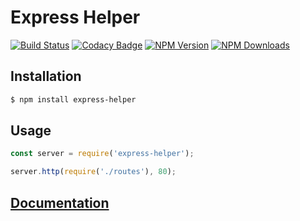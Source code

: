 # Express Helper
[![Build Status](https://travis-ci.com/jwepdx/express-helper.svg?branch=master)](https://travis-ci.com/jwepdx/express-helper)
[![Codacy Badge](https://api.codacy.com/project/badge/Grade/4df8eb3dc4be4e70921db5e25fbed660)](https://www.codacy.com/manual/jacobwevans21/express-helper?utm_source=github.com&amp;utm_medium=referral&amp;utm_content=jwepdx/express-helper&amp;utm_campaign=Badge_Grade)
 [![NPM Version][npm-image]][npm-url]
  [![NPM Downloads][downloads-image]][downloads-url]

[npm-image]: https://img.shields.io/npm/v/express-helper.svg
[npm-url]: https://npmjs.org/package/express-helper
[downloads-image]: https://img.shields.io/npm/dm/express-helper.svg
[downloads-url]: https://npmjs.org/package/express-helper
## Installation
``` bash
$ npm install express-helper
```
## Usage
``` javascript
const server = require('express-helper');

server.http(require('./routes'), 80);
```

## [Documentation](/wiki)
